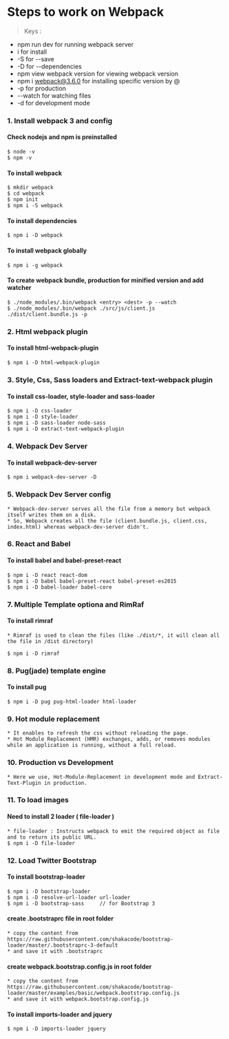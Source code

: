 # Steps to work on Webpack

> Keys : 

 * npm run dev for running webpack server
 * i for install 
 * -S for --save
 * -D for --dependencies
 * npm view webpack version for viewing webpack version
 * npm i webpack@3.6.0 for installing specific version by @
 * -p for production
 * --watch for watching files
 * -d for development mode

### 1. Install webpack 3 and config
#### Check nodejs and npm is preinstalled 
    $ node -v
    $ npm -v
    
#### To install webpack 
    $ mkdir webpack
    $ cd webpack
    $ npm init
    $ npm i -S webpack  
       
#### To install dependencies
    $ npm i -D webpack

#### To install webpack globally
    $ npm i -g webpack

#### To create webpack bundle, production for minified version and add watcher    
    $ ./node_modules/.bin/webpack <entry> <dest> -p --watch
    $ ./node_modules/.bin/webpack ./src/js/client.js ./dist/client.bundle.js -p

### 2. Html webpack plugin
#### To install html-webpack-plugin
    $ npm i -D html-webpack-plugin

### 3. Style, Css, Sass loaders and Extract-text-webpack plugin
#### To install css-loader, style-loader and sass-loader 
    $ npm i -D css-loader
    $ npm i -D style-loader
    $ npm i -D sass-loader node-sass
    $ npm i -D extract-text-webpack-plugin 

### 4. Webpack Dev Server
#### To install webpack-dev-server
    $ npm i webpack-dev-server -D

### 5. Webpack Dev Server config
    * Webpack-dev-server serves all the file from a memory but webpack itself writes them on a disk.
    * So, Webpack creates all the file (client.bundle.js, client.css, index.html) whereas webpack-dev-server didn't. 
    
### 6. React and Babel 
#### To install babel and babel-preset-react
    $ npm i -D react react-dom
    $ npm i -D babel babel-preset-react babel-preset-es2015
    $ npm i -D babel-loader babel-core

### 7. Multiple Template optiona and RimRaf
#### To install rimraf
    * Rimraf is used to clean the files (like ./dist/*, it will clean all the file in /dist directory)
     
    $ npm i -D rimraf
    
### 8. Pug(jade) template engine
#### To install pug
    $ npm i -D pug pug-html-loader html-loader
    
### 9. Hot module replacement
    * It enables to refresh the css without reloading the page.
    * Hot Module Replacement (HMR) exchanges, adds, or removes modules while an application is running, without a full reload.
    
### 10. Production vs Development
    * Here we use, Hot-Module-Replacement in development mode and Extract-Text-Plugin in production.
    
### 11. To load images 
#### Need to install 2 loader ( file-loader )
    * file-loader : Instructs webpack to emit the required object as file and to return its public URL.
    $ npm i -D file-loader
    
### 12. Load Twitter Bootstrap
#### To install bootstrap-loader
    $ npm i -D bootstrap-loader
    $ npm i -D resolve-url-loader url-loader
    $ npm i -D bootstrap-sass     // for Bootstrap 3
    
#### create .bootstraprc file in root folder
    * copy the content from https://raw.githubusercontent.com/shakacode/bootstrap-loader/master/.bootstraprc-3-default
    * and save it with .bootstraprc
    
#### create webpack.bootstrap.config.js in root folder
    * copy the content from https://raw.githubusercontent.com/shakacode/bootstrap-loader/master/examples/basic/webpack.bootstrap.config.js
    * and save it with webpack.bootstrap.config.js
    
#### To install imports-loader and jquery
    $ npm i -D imports-loader jquery